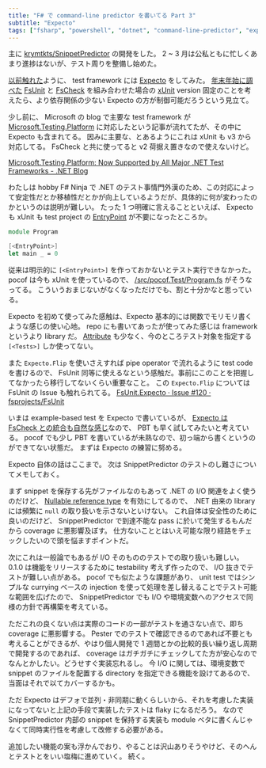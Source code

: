 ```yaml
---
title: "F# で command-line predictor を書いてる Part 3"
subtitle: "Expecto"
tags: ["fsharp", "powershell", "dotnet", "command-line-predictor", "expecto"]
---
```


主に [krymtkts/SnippetPredictor](https://github.com/krymtkts/SnippetPredictor) の開発をした。
2 ~ 3 月は公私ともに忙しくあまり進捗はないが、テスト周りを整備し始めた。

[以前触れた](/posts/2025-02-23-writing-cmdline-predictor-in-fsharp-pt2.html)ように、 test framework には [Expecto](https://github.com/haf/expecto) をしてみた。
[年末年始に調べた](/posts/2025-01-05-writing-cmdlet-in-fsharp-pt60.html) [FsUnit](https://github.com/fsprojects/FsUnit) と [FsCheck](https://github.com/fscheck/FsCheck) を組み合わせた場合の [xUnit](https://github.com/xunit/xunit) version 固定のことを考えたら、より依存関係の少ない Expecto の方が制御可能だろうという見立て。

少し前に、 Microsoft の blog で主要な test framework が [Microsoft.Testing.Platform](https://github.com/microsoft/testfx) に対応したという記事が流れてたが、その中に Expecto も含まれてる。
因みに主要な、とあるようにこれは xUnit も v3 から対応してる。 FsCheck と共に使ってると v2 荷据え置きなので使えないけど。

[Microsoft.Testing.Platform: Now Supported by All Major .NET Test Frameworks - .NET Blog](https://devblogs.microsoft.com/dotnet/mtp-adoption-frameworks/)

わたしは hobby F# Ninja で .NET のテスト事情門外漢のため、この対応によって安定性だとか移植性だとかが向上しているようだが、具体的に何が変わったのかというのは説明が難しい。
たった 1 つ明確に言えることといえば、 Expecto も xUnit も test project の [EntryPoint](https://learn.microsoft.com/en-us/dotnet/fsharp/language-reference/functions/entry-point#explicit-entry-point) が不要になったところか。

```fsharp
module Program

[<EntryPoint>]
let main _ = 0
```

従来は明示的に `[<EntryPoint>]` を作っておかないとテスト実行できなかった。
pocof は今も xUnit を使っているので、 [/src/pocof.Test/Program.fs](https://github.com/krymtkts/pocof/blob/v0.18.1/src/pocof.Test/Program.fs) がそうなってる。
こういうおまじないがなくなっただけでも、割と十分かなと思っている。

Expecto を初めて使ってみた感触は、Expecto 基本的には関数でモリモリ書くような感じの使い心地。 repo にも書いてあったが使ってみた感じは framework というより library だ。
[Attribute](https://learn.microsoft.com/en-us/dotnet/fsharp/language-reference/attributes) も少なく、今のところテスト対象を指定する `[<Tests>]` しか使ってない。

また `Expecto.Flip` を使いさえすれば pipe operator で流れるように test code を書けるので、 FsUnit 同等に使えるなという感触だ。事前にこのことを把握してなかったら移行してないくらい重要なこと。
この `Expecto.Flip` については FsUnit の Issue も触れられてる。 [FsUnit.Expecto · Issue #120 · fsprojects/FsUnit](https://github.com/fsprojects/FsUnit/issues/120#issuecomment-537664863)

いまは example-based test を Expecto で書いているが、 [Expecto は FsCheck との統合も自然な感じ](https://github.com/haf/expecto?tab=readme-ov-file#property-based-tests)なので、 PBT も早く試してみたいと考えている。
pocof でも少し PBT を書いているが未熟なので、初っ端から書くというのができてない状態だ。
まずは Expecto の練習に努める。

Expecto 自体の話はここまで。
次は SnippetPredictor のテストのし難さについてメモしておく。

まず snippet を保存する先がファイルなのもあって .NET の I/O 関連をよく使うのだけど、 [Nullable reference type](https://learn.microsoft.com/en-us/dotnet/fsharp/language-reference/values/null-values#null-values-starting-with-f-9) を有効にしてるので、 .NET 由来の library には頻繁に `null` の取り扱いを示さないといけない。
これ自体は安全性のために良いのだけど、 SnippetPredictor で到達不能な pass に於いて発生するもんだから coverage に悪影響及ぼす。
仕方ないこととはいえ可能な限り経路をチェックしたいので頭を悩ますポイントだ。

次にこれは一般論でもあるが I/O そのもののテストでの取り扱いも難しい。
0.1.0 は機能をリリースするために testability 考えず作ったので、 I/O 抜きでテストが難しい点がある。
pocof でも似たような課題があり、 unit test ではシンプルな currying ベースの injection を使って処理を差し替えることでテスト可能な範囲を広げたので、 SnippetPredictor でも I/O や環境変数へのアクセスで同様の方針で再構築を考えている。

ただこれの良くない点は実際のコードの一部がテストを通さない点で、即ち coverage に悪影響する。
Pester でのテストで確認できるのであれば不要とも考えることができるが、やはり個人開発で 1 週間とかの比較的長い繰り返し周期で開発するのであれば、 coverage はガチガチにチェックしてた方が安心なのでなんとかしたい。どうせすぐ実装忘れるし。
今 I/O に関しては、環境変数で snippet のファイルを配置する directory を指定できる機能を設けてあるので、当面はそれで以てカバーするかも。

ただ Expecto はデフォで並列・非同期に動くらしいから、それを考慮した実装になってないと上記の手段で実装したテストは flaky になるだろう。
なので SnippetPredictor 内部の snippet を保持する実装も module ベタに書くんじゃなくて同時実行性を考慮して改修する必要がある。

追加したい機能の案も浮かんでおり、やることは沢山ありそうやけど、そのへんとテストとをいい塩梅に進めていく。
続く。
